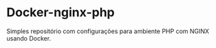 # Docker-nginx-php

Simples repositório com configurações para ambiente PHP com NGINX usando Docker.
